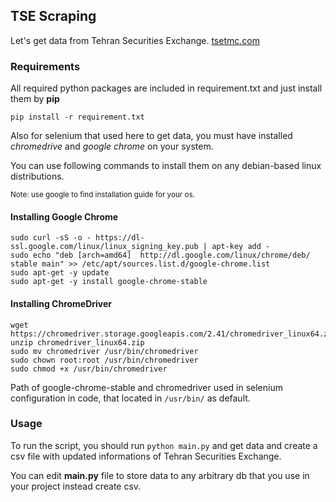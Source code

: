 ## TSE Scraping
Let's get data from Tehran Securities Exchange. [tsetmc.com](tsetmc.com)

### Requirements
All required python packages are included in requirement.txt and just install them by **pip**

```
pip install -r requirement.txt
```

Also for selenium that used here to get data, you must have installed *chromedrive* and *google chrome* on your system.

You can use following commands to install them on any debian-based linux distributions. 

<sub>Note: use google to find installation guide for your os.</sub>

#### Installing Google Chrome

```
sudo curl -sS -o - https://dl-ssl.google.com/linux/linux_signing_key.pub | apt-key add -
sudo echo "deb [arch=amd64]  http://dl.google.com/linux/chrome/deb/ stable main" >> /etc/apt/sources.list.d/google-chrome.list
sudo apt-get -y update
sudo apt-get -y install google-chrome-stable
```

#### Installing ChromeDriver
```
wget https://chromedriver.storage.googleapis.com/2.41/chromedriver_linux64.zip
unzip chromedriver_linux64.zip
sudo mv chromedriver /usr/bin/chromedriver
sudo chown root:root /usr/bin/chromedriver
sudo chmod +x /usr/bin/chromedriver
```

Path of google-chrome-stable and chromedriver used in selenium configuration in code, that located in ```/usr/bin/``` as default.

### Usage

To run the script, you should run ``` python main.py ``` and get data and create a csv file with updated informations of Tehran Securities Exchange.

You can edit **main.py** file to store data to any arbitrary db that you use in your project instead create csv.